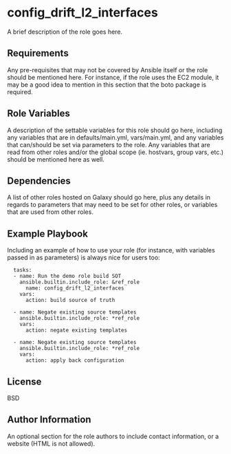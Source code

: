 # config_drift_l2_interfaces

A brief description of the role goes here.

## Requirements

Any pre-requisites that may not be covered by Ansible itself or the role should be mentioned here. For instance, if the role uses the EC2 module, it may be a good idea to mention in this section that the boto package is required.

## Role Variables

A description of the settable variables for this role should go here, including any variables that are in defaults/main.yml, vars/main.yml, and any variables that can/should be set via parameters to the role. Any variables that are read from other roles and/or the global scope (ie. hostvars, group vars, etc.) should be mentioned here as well.

## Dependencies

A list of other roles hosted on Galaxy should go here, plus any details in regards to parameters that may need to be set for other roles, or variables that are used from other roles.

## Example Playbook

Including an example of how to use your role (for instance, with variables passed in as parameters) is always nice for users too:

```
  tasks:
  - name: Run the demo role build SOT
    ansible.builtin.include_role: &ref_role
      name: config_drift_l2_interfaces
    vars:
      action: build source of truth

  - name: Negate existing source templates
    ansible.builtin.include_role: *ref_role
    vars:
      action: negate existing templates

  - name: Negate existing source templates
    ansible.builtin.include_role: *ref_role
    vars:
      action: apply back configuration
```

## License

BSD

## Author Information

An optional section for the role authors to include contact information, or a website (HTML is not allowed).
